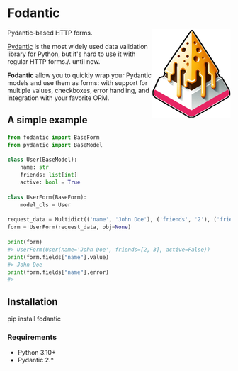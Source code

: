# Fodantic

<img align="right" height="200" src="fodantic.png">

Pydantic-based HTTP forms.

[Pydantic](https://docs.pydantic.dev) is the most widely used data validation library for Python, but it's hard to use it with regular HTTP forms./. until now.

**Fodantic** allow you to quickly wrap your Pydantic models and use them as forms: with support for multiple values, checkboxes, error handling, and integration with your favorite ORM.


## A simple example

```py
from fodantic import BaseForm
from pydantic import BaseModel

class User(BaseModel):
    name: str
    friends: list[int]
    active: bool = True

class UserForm(BaseForm):
    model_cls = User

request_data = Multidict(('name', 'John Doe'), ('friends', '2'), ('friends', '3')}
form = UserForm(request_data, obj=None)

print(form)
#> UserForm(User(name='John Doe', friends=[2, 3], active=False))
print(form.fields["name"].value)
#> John Doe
print(form.fields["name"].error)
#>
```


## Installation

  pip install fodantic

### Requirements

- Python 3.10+
- Pydantic 2.*
